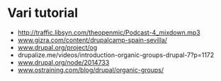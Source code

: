 # Vari tutorial
- http://traffic.libsyn.com/theopenmic/Podcast-4_mixdown.mp3
- www.gizra.com/content/drupalcamp-spain-sevilla/
- www.drupal.org/project/og
- drupalize.me/videos/introduction-organic-groups-drupal-7?p=1172
- www.drupal.org/node/2014733
- www.ostraining.com/blog/drupal/organic-groups/

